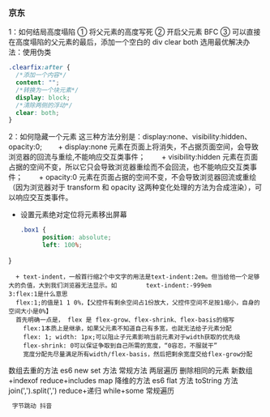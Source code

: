 ### 京东

1：如何结局高度塌陷
① 将父元素的高度写死
② 开启父元素 BFC
③ 可以直接在高度塌陷的父元素的最后，添加一个空白的 div clear both
选用最优解决办法：使用伪类

```css
.clearfix:after {
  /*添加一个内容*/
  content: "";
  /*转换为一个块元素*/
  display: block;
  /*清除两侧的浮动*/
  clear: both;
}
```

2：如何隐藏一个元素
这三种方法分别是：display:none、visibility:hidden、opacity:0;
　　+ display:none 元素在页面上将消失，不占据页面空间，会导致浏览器的回流与重绘,不能响应交互类事件；
　　+ visibility:hidden 元素在页面占据的空间不变，所以它只会导致浏览器重绘而不会回流，也不能响应交互类事件；
　　+ opacity:0 元素在页面占据的空间不变，不会导致浏览器回流或重绘（因为浏览器对于 transform 和 opacity 这两种变化处理的方法为合成渲染），可以响应交互类事件。

- 设置元素绝对定位将元素移出屏幕

  ```css
  .box1 {
  		position: absolute;
  		left: 100%;
  ```

}

```
  + text-indent，一般首行缩2个中文字的用法是text-indent:2em。但当给他一个足够大的负值，大到我们浏览器无法显示。如        text-indent:-999em
3:flex:1是什么意思
  flex:1;的值是1 1 0%，【父控件有剩余空间占1份放大，父控件空间不足按1缩小，自身的空间大小是0%】
  首先明确一点是， flex 是 flex-grow、flex-shrink、flex-basis的缩写
	flex:1本质上是继承，如果父元素不知道自己有多宽，也就无法给子元素分配
	flex: 1; width: 1px;可以阻止子元素影响当前元素对于width获取的优先级
	flex-shrink: 0可以保证争取到自己所需的宽度，“0容忍，不服就干”
	宽度分配先尽量满足所有width/flex-basis，然后把剩余宽度交给flex-grow分配
```

数组去重的方法
es6 new set 方法
常规方法 两层遍历 删除相同的元素
新数组+indexof
reduce+includes
map
降维的方法
es6 flat 方法
toString 方法 join(',').split(',')
reduce+递归
while+some
常规遍历

```js
 字节跳动 抖音

```
